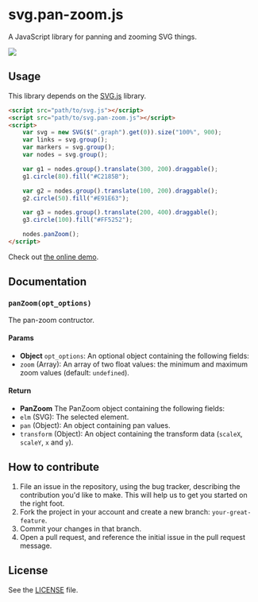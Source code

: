 svg.pan-zoom.js
===============
A JavaScript library for panning and zooming SVG things.

[![](http://i.imgur.com/R5TRDGU.png)](http://jillix.github.io/svg.pan-zoom.js/)

## Usage
This library depends on the [SVG.js](https://github.com/wout/svg.js) library.

```html
<script src="path/to/svg.js"></script>
<script src="path/to/svg.pan-zoom.js"></script>
<script>
    var svg = new SVG($(".graph").get(0)).size("100%", 900);
    var links = svg.group();
    var markers = svg.group();
    var nodes = svg.group();

    var g1 = nodes.group().translate(300, 200).draggable();
    g1.circle(80).fill("#C2185B");

    var g2 = nodes.group().translate(100, 200).draggable();
    g2.circle(50).fill("#E91E63");

    var g3 = nodes.group().translate(200, 400).draggable();
    g3.circle(100).fill("#FF5252");

    nodes.panZoom();
</script>
```

Check out [the online demo](http://jillix.github.io/svg.pan-zoom.js/).

## Documentation
### `panZoom(opt_options)`
The pan-zoom contructor.

#### Params
- **Object** `opt_options`: An optional object containing the following fields:
 - `zoom` (Array): An array of two float values: the minimum and maximum zoom values (default: `undefined`).

#### Return
- **PanZoom** The PanZoom object containing the following fields:
 - `elm` (SVG): The selected element.
 - `pan` (Object): An object containing pan values.
 - `transform` (Object): An object containing the transform data (`scaleX`, `scaleY`, `x` and `y`).

## How to contribute
1. File an issue in the repository, using the bug tracker, describing the
   contribution you'd like to make. This will help us to get you started on the
   right foot.
2. Fork the project in your account and create a new branch:
   `your-great-feature`.
3. Commit your changes in that branch.
4. Open a pull request, and reference the initial issue in the pull request
   message.

## License
See the [LICENSE](./LICENSE) file.
